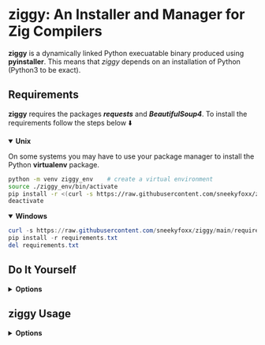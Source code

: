 # ziggy: An Installer and Manager for Zig Compilers

**ziggy** is a dynamically linked Python execuatable binary produced using **pyinstaller**. This means that *ziggy* depends on an installation of Python (Python3 to be exact).

## Requirements

**ziggy** requires the packages ***requests*** and ***BeautifulSoup4***. To install the requirements follow the steps below :arrow_down:

<details open>
<summary><strong>Unix</strong></summary>

On some systems you may have to use your package manager to install the Python **virtualenv** package.

``` bash 
python -m venv ziggy_env    # create a virtual environment
source ./ziggy_env/bin/activate
pip install -r <(curl -s https://raw.githubusercontent.com/sneekyfoxx/ziggy/main/requirements.txt)
deactivate
```
</details>

<details open>
<summary><strong>Windows</strong></summary>

``` powershell
curl -s https://raw.githubusercontent.com/sneekyfoxx/ziggy/main/requirements.txt > requirements.txt
pip install -r requirements.txt
del requirements.txt
```
</details>

## Do It Yourself

<details>
<summary><strong>Options</strong></summary>

```bash
# Download the Github repository
git clone https://gihub.com/sneekyfoxx/ziggy && cd ziggy

# Use Python zippapp
python3 -m zipapp -o ziggy -p "/usr/bin/env python3" -c pkg

# Move the executable zip file to a location of your choice

# Linux
mv ./ziggy ~/.local/bin/ziggy

# Windows
move .\ziggy c:\Windows\System32\ziggy
# or
pyinstaller -F -n ziggy .\ziggy\pkg
move .\ziggy c:\Windows\System32\ziggy
```
</details>

## ziggy Usage

<details>
<summary><strong>Options</strong></summary>

```bash
VERSION means **stable** or **master**

ziggy delete   VERSION   # delete the given installed compiler version
ziggy fetch    VERSION   # fetch the given supporting compiler version from the internet
ziggy use      VERSION   # use the supplied version as the default compiler
```
</details>
